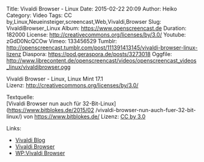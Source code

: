 Title: Vivaldi Browser - Linux
Date: 2015-02-22 20:09
Author: Heiko
Category: Video
Tags: CC by,Linux,Neueinsteiger,screencast,Web,Vivaldi,Browser
Slug: VivaldiBrowser_Linux
Album: https://www.openscreencast.de
Duration: 182000
License: http://creativecommons.org/licenses/by/3.0/
Youtube: zGdD0NcQCOw
Vimeo: 133456529
Tumblr: http://openscreencast.tumblr.com/post/111391413145/vivaldi-browser-linux-lizenz
Diaspora: https://pod.geraspora.de/posts/3273018
Oggfile: http://www.librecontent.de/openscreencast/videos/openscreencast_videos_linux/vivaldibrowser.ogg

Vivaldi Browser - Linux, Linux Mint 17.1  
Lizenz: <http://creativecommons.org/licenses/by/3.0/>  
  
Textquelle:  
[Vivaldi Browser nun auch für 32-Bit-Linux](https://www.bitblokes.de/2015/02
/vivaldi-browser-nun-auch-fuer-32-bit-linux/) von <https://www.bitblokes.de/>
Lizenz: [CC by 3.0](http://creativecommons.org/licenses/by/3.0/)

Links:

  * [Vivaldi Blog](https://vivaldi.net/blogs/teamblog/ "Link zu vivaldi.net" )
  * [Vivaldi Browser](https://vivaldi.com/ "Link zu vivaldi.com/" )
  * [WP:Vivaldi Browser](http://en.wikipedia.org/wiki/Vivaldi_%28web_browser%29 "Link zu wikipedia.org" )

